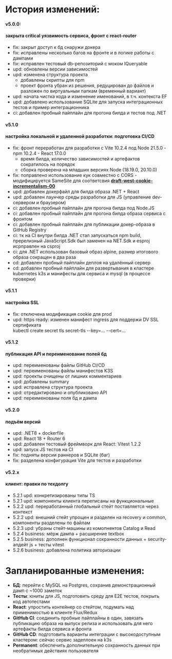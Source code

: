 # История изменений:

#### v5.0.0:
#### закрыта critical уязвимость сервиса, фронт с react-router
* fix: закрыт доступ к бд снаружи докера
* fix: исправлены несколько багов на фронте и в логике работы с дампами
* fix: исправлен тестовый db-репозиторий с моком IQueryable
* upd: обновлены версии зависимостей
* upd: изменена структура проекта 
  - добавлены скрипты для npm
  - проект фронта убран из решения, редуцирован до файлов и разложен по виртуальным папкам (временный вариант)
* upd: начата чистка кода и изменение именований, в т.ч. контекста EF
* upd: добавлено использование SQLite для запуска интеграционных тестов и пример интеграционника
* ci: добавлен пробный пайплайн для прогона билда и тестов под .NET

#### v5.1.0
#### настройка локальной и удаленной разработки: подготовка CI/CD
* fix: фронт переработан для разработки с Vite 10.2.4 под Node 21.5.0 - npm 10.2.4 - React 17.0.0
  - время билда, количество зависимостей и артефактов сократилось на порядок
  - сборка проверена на младших версиях Node (18.19.0, 20.10.0)
* fix: поправлено использование кук совместно с CORS - модифицируется SameSite для соответсвия [**draft-west-cookie-incrementalism-00**](https://datatracker.ietf.org/doc/html/draft-west-cookie-incrementalism-00)
* upd: добавлен докерфайл для билда образа .NET + React
* upd: добавлен лаунчер среды разработки для JS (управление dev-сервером и браузером)
* ci: добавлен пробный пайплайн для прогона билда под Node.JS
* ci: добавлен пробный пайплайн для прогона билда образа сервиса с фронтом
* ci: добавлен пробный пайплайн для публикации докер-образа в GitHub Registry
* ci: тк на CI внутри билда .NET стал запускаться npm build, пререлизный JavaScript.Sdk был заменен на NET.Sdk и esproj исрправлен на csproj
* ci: для .NET использован базовый образ alpine, размер итогового образа сокращен в два раза
* cd: добавлен пробный пайплайн деплоя на удалённый сервер
* cd: добавлен пробный пайплайн для развертывания в кластере kubernetes k3s и манифесты для сервиса и mysql (в процессе проверки)

#### v5.1.1
#### настройка SSL
* fix: отключена модификация cookie для prod
* upd: https ready: изменен манифест ingress для поддержи DV SSL сертификата  
  kubectl create secret tls secret-tls --key=... --cert=...

#### v5.1.2
#### публикация API и переименование полей бд
* upd: переименованы файлы GitHub CI/CD
* upd: переименованы файлы манифестов K3S
* upd: проекты очищены от лишних комментариев
* upd: добавлены summary
* upd: исправлена структура проекта
* upd: отредактировано и опубликовано API
* upd: переименованы поля бд и дампа

#### v5.2.0
#### подъём версий
* upd: .NET8 + dockerfile
* upd: React 18 + Router 6
* upd: добавлен тестовый фреймворк для React: Vitest 1.2.2
* upd: запуск JS тестов на CI
* fix: подняты версии раннеров и SQLite (баг)
* fix: разделена конфигурация Vite для тестов и разработки

#### v5.2.x
#### клиент: правки по техдолгу
* 5.2.1 upd: конкретизированы типы TS
* 5.2.1 upd: компоненты клиента переписаны на функциональные
* 5.2.2 upd: переработанный глобальный стейт поставляется через контекст
* 5.2.2 upd: внешний стейт упрощен и разделен на recovery и common, компоненты разделены по файлам
* 5.2.3 upd: убраны стейт-машины из комопнентов Catalog и Read
* 5.2.4 business: мёрж дампа + расширение textbox
* 5.2.5 business: дополнен функционал сохранности данных + security-апдейт js + тесты vitest
* 5.2.6 business: добавлена политика авторизации

# Запланированные изменения:
* **БД**: перейти с MySQL на Postgres, сохранив демонстрационный дамп с ~1000 заметок
* **Тесты**: юниты для JS, подготовить среду для E2E тестов, покрыть код автотестами
* **React**: упростить контейнер со стейтом, подумать над применимостью в клиенте Flux/Redux
* **GitHub CI**: соединить пробные пайплайны в один, завязать публикацию образа на выпуск релиза 
                 и использовать для него артефакты билда сервиса и фронта
* **GitHub CD**: подготовить варианты интеграции с высокодоступным кластером: сейчас сервис задеплоен на k3s
* **Permanent**: обеспечить дополнительную сохранность данных при необратимых действиях пользователя
